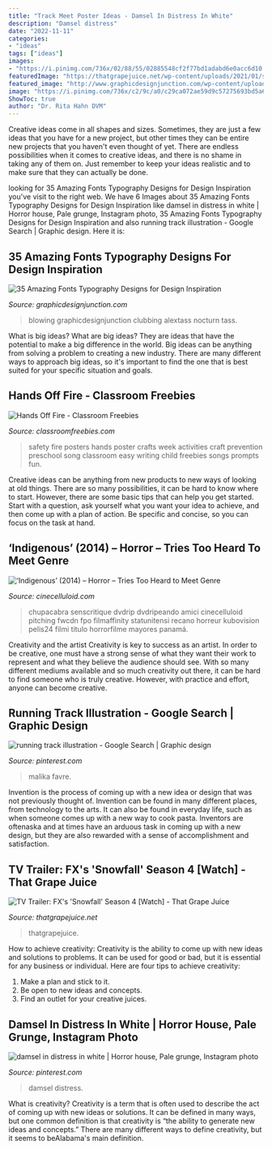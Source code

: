 ```yaml
---
title: "Track Meet Poster Ideas - Damsel In Distress In White"
description: "Damsel distress"
date: "2022-11-11"
categories:
- "ideas"
tags: ["ideas"]
images:
- "https://i.pinimg.com/736x/02/88/55/02885548cf2f77bd1adabd6e0acc6d10.jpg"
featuredImage: "https://thatgrapejuice.net/wp-content/uploads/2021/01/snowfall-trailer-season-4-fx-thatgrapejuice.jpg"
featured_image: "http://www.graphicdesignjunction.com/wp-content/uploads/2010/08/font-typography-designs-30.jpg"
image: "https://i.pinimg.com/736x/c2/9c/a0/c29ca072ae59d9c57275693bd5a6229d--trains-damsel-in-distress.jpg"
ShowToc: true
author: "Dr. Rita Hahn DVM"
---
```



Creative ideas come in all shapes and sizes. Sometimes, they are just a few ideas that you have for a new project, but other times they can be entire new projects that you haven't even thought of yet. There are endless possibilities when it comes to creative ideas, and there is no shame in taking any of them on. Just remember to keep your ideas realistic and to make sure that they can actually be done.

	

		
looking for 35 Amazing Fonts Typography Designs for Design Inspiration you've visit to the right web. We have 6 Images about 35 Amazing Fonts Typography Designs for Design Inspiration like damsel in distress in white | Horror house, Pale grunge, Instagram photo, 35 Amazing Fonts Typography Designs for Design Inspiration and also running track illustration - Google Search | Graphic design. Here it is:
		
    
## 35 Amazing Fonts Typography Designs For Design Inspiration

<img loading=lazy src="http://www.graphicdesignjunction.com/wp-content/uploads/2010/08/font-typography-designs-30.jpg" onerror="this.onerror=null;this.src='https://tse3.mm.bing.net/th?id=OIP.tDmrnBZTQWqAKSvTYKmQ3wHaKe&amp;pid=15.1';" alt="35 Amazing Fonts Typography Designs for Design Inspiration">

_Source: graphicdesignjunction.com_

>blowing graphicdesignjunction clubbing alextass nocturn tass. 

	

What is big ideas?
What are big ideas? They are ideas that have the potential to make a big difference in the world. Big ideas can be anything from solving a problem to creating a new industry. There are many different ways to approach big ideas, so it's important to find the one that is best suited for your specific situation and goals.

    
## Hands Off Fire - Classroom Freebies

<img loading=lazy src="https://www.classroomfreebies.com/wp-content/uploads/2014/10/handsofffirecraft.jpg" onerror="this.onerror=null;this.src='https://tse4.mm.bing.net/th?id=OIP.0P9st0ranMnun5RKkq1AEwHaL1&amp;pid=15.1';" alt="Hands Off Fire - Classroom Freebies">

_Source: classroomfreebies.com_

>safety fire posters hands poster crafts week activities craft prevention preschool song classroom easy writing child freebies songs prompts fun. 

	

Creative ideas can be anything from new products to new ways of looking at old things. There are so many possibilities, it can be hard to know where to start. However, there are some basic tips that can help you get started. Start with a question, ask yourself what you want your idea to achieve, and then come up with a plan of action. Be specific and concise, so you can focus on the task at hand.

    
## ‘Indigenous’ (2014) – Horror – Tries Too Heard To Meet Genre

<img loading=lazy src="https://cinecelluloid.com/wp-content/uploads/2015/06/Indigenous_film_poster.jpg" onerror="this.onerror=null;this.src='https://tse2.mm.bing.net/th?id=OIP.ZSZnK28t9pfJ-JoU9S9r7wHaK9&amp;pid=15.1';" alt="‘Indigenous’ (2014) – Horror – Tries Too Heard to Meet Genre">

_Source: cinecelluloid.com_

>chupacabra senscritique dvdrip dvdripeando amici cinecelluloid pitching fwcdn fpo filmaffinity statunitensi recano horreur kubovision pelis24 filmi titulo horrorfilme mayores panamá. 

	

Creativity and the artist
Creativity is key to success as an artist. In order to be creative, one must have a strong sense of what they want their work to represent and what they believe the audience should see. With so many different mediums available and so much creativity out there, it can be hard to find someone who is truly creative. However, with practice and effort, anyone can become creative.

    
## Running Track Illustration - Google Search | Graphic Design

<img loading=lazy src="https://i.pinimg.com/736x/02/88/55/02885548cf2f77bd1adabd6e0acc6d10.jpg" onerror="this.onerror=null;this.src='https://tse1.mm.bing.net/th?id=OIP._uYOqBncEgwtuE4A9JEM5QHaKC&amp;pid=15.1';" alt="running track illustration - Google Search | Graphic design">

_Source: pinterest.com_

>malika favre. 

	

Invention is the process of coming up with a new idea or design that was not previously thought of. Invention can be found in many different places, from technology to the arts. It can also be found in everyday life, such as when someone comes up with a new way to cook pasta. Inventors are oftenaska and at times have an arduous task in coming up with a new design, but they are also rewarded with a sense of accomplishment and satisfaction.

    
## TV Trailer: FX&#039;s &#039;Snowfall&#039; Season 4 [Watch] - That Grape Juice

<img loading=lazy src="https://thatgrapejuice.net/wp-content/uploads/2021/01/snowfall-trailer-season-4-fx-thatgrapejuice.jpg" onerror="this.onerror=null;this.src='https://tse3.mm.bing.net/th?id=OIP.ODxvYcfpnAKMplZx37BqEwHaE8&amp;pid=15.1';" alt="TV Trailer: FX&#039;s &#039;Snowfall&#039; Season 4 [Watch] - That Grape Juice">

_Source: thatgrapejuice.net_

>thatgrapejuice. 

	

How to achieve creativity:
Creativity is the ability to come up with new ideas and solutions to problems. It can be used for good or bad, but it is essential for any business or individual. Here are four tips to achieve creativity:
1. Make a plan and stick to it.
2. Be open to new ideas and concepts.
3. Find an outlet for your creative juices.

    
## Damsel In Distress In White | Horror House, Pale Grunge, Instagram Photo

<img loading=lazy src="https://i.pinimg.com/736x/c2/9c/a0/c29ca072ae59d9c57275693bd5a6229d--trains-damsel-in-distress.jpg" onerror="this.onerror=null;this.src='https://tse3.mm.bing.net/th?id=OIP.PoOPMg589fWIAiYbv06iOQHaE6&amp;pid=15.1';" alt="damsel in distress in white | Horror house, Pale grunge, Instagram photo">

_Source: pinterest.com_

>damsel distress. 

	

What is creativity?
Creativity is a term that is often used to describe the act of coming up with new ideas or solutions. It can be defined in many ways, but one common definition is that creativity is “the ability to generate new ideas and concepts.” There are many different ways to define creativity, but it seems to beAlabama's main definition.

